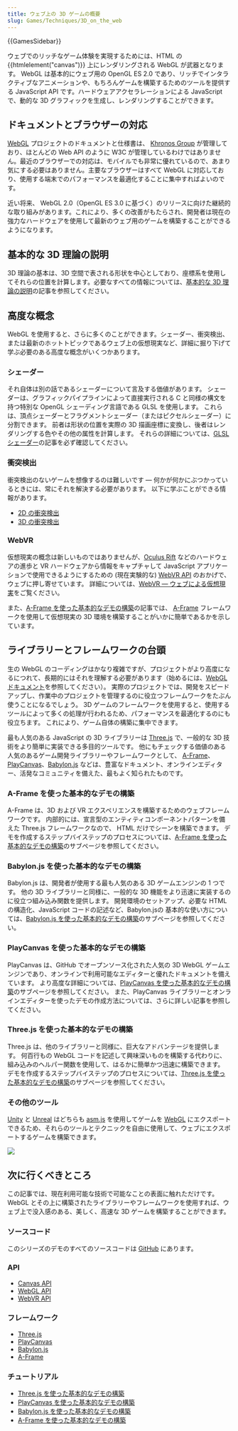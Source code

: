 ```yaml
---
title: ウェブ上の 3D ゲームの概要
slug: Games/Techniques/3D_on_the_web
---
```


{{GamesSidebar}}

ウェブでのリッチなゲーム体験を実現するためには、HTML の {{htmlelement("canvas")}} 上にレンダリングされる WebGL が武器となります。 WebGL は基本的にウェブ用の OpenGL ES 2.0 であり、リッチでインタラクティブなアニメーションや、もちろんゲームを構築するためのツールを提供する JavaScript API です。ハードウェアアクセラレーションによる JavaScript で、動的な 3D グラフィックを生成し、レンダリングすることができます。

## ドキュメントとブラウザーの対応

[WebGL](/ja/docs/Web/API/WebGL_API) プロジェクトのドキュメントと仕様書は、 [Khronos Group](https://www.khronos.org/) が管理しており、ほとんどの Web API のように W3C が管理しているわけではありません。最近のブラウザーでの対応は、モバイルでも非常に優れているので、あまり気にする必要はありません。主要なブラウザーはすべて WebGL に対応しており、使用する端末でのパフォーマンスを最適化することに集中すればよいのです。

近い将来、 WebGL 2.0（OpenGL ES 3.0 に基づく）のリリースに向けた継続的な取り組みがあります。これにより、多くの改善がもたらされ、開発者は現在の強力なハードウェアを使用して最新のウェブ用のゲームを構築することができるようになります。

## 基本的な 3D 理論の説明

3D 理論の基本は、3D 空間で表される形状を中心としており、座標系を使用してそれらの位置を計算します。必要なすべての情報については、[基本的な 3D 理論の説明](/ja/docs/Games/Techniques/3D_on_the_web/Basic_theory)の記事を参照してください。

## 高度な概念

WebGL を使用すると、さらに多くのことができます。シェーダー、衝突検出、または最新のホットトピックであるウェブ上の仮想現実など、詳細に掘り下げて学ぶ必要のある高度な概念がいくつかあります。

### シェーダー

それ自体は別の話であるシェーダーについて言及する価値があります。 シェーダーは、グラフィックパイプラインによって直接実行される C と同様の構文を持つ特別な OpenGL シェーディング言語である GLSL を使用します。 これらは、頂点シェーダーとフラグメントシェーダー（またはピクセルシェーダー）に分割できます。 前者は形状の位置を実際の 3D 描画座標に変換し、後者はレンダリングする色やその他の属性を計算します。 それらの詳細については、[GLSL シェーダー](/ja/docs/Games/Techniques/3D_on_the_web/GLSL_Shaders)の記事を必ず確認してください。

### 衝突検出

衝突検出のないゲームを想像するのは難しいです — 何かが何かにぶつかっているときには、常にそれを解決する必要があります。 以下に学ぶことができる情報があります。

- [2D の衝突検出](/ja/docs/Games/Techniques/2D_collision_detection)
- [3D の衝突検出](/ja/docs/Games/Techniques/3D_collision_detection)

### WebVR

仮想現実の概念は新しいものではありませんが、[Oculus Rift](https://www.oculus.com/ja/rift/) などのハードウェアの進歩と VR ハードウェアから情報をキャプチャして JavaScript アプリケーションで使用できるようにするための (現在実験的な) [WebVR API](/ja/docs/Web/API/WebVR_API) のおかげで、ウェブに押し寄せています。 詳細については、[WebVR — ウェブによる仮想現実](/ja/docs/Games/Techniques/3D_on_the_web/WebVR)をご覧ください。

また、[A-Frame を使った基本的なデモの構築](/ja/docs/Games/Techniques/3D_on_the_web/Building_up_a_basic_demo_with_A-Frame)の記事では、 [A-Frame](https://aframe.io/) フレームワークを使用して仮想現実の 3D 環境を構築することがいかに簡単であるかを示しています。

## ライブラリーとフレームワークの台頭

生の WebGL のコーディングはかなり複雑ですが、プロジェクトがより高度になるにつれて、長期的にはそれを理解する必要があります（始めるには、[WebGL ドキュメント](/ja/docs/Web/API/WebGL_API)を参照してください）。 実際のプロジェクトでは、開発をスピードアップし、作業中のプロジェクトを管理するのに役立つフレームワークをたぶん使うことになるでしょう。 3D ゲームのフレームワークを使用すると、使用するツールによって多くの処理が行われるため、パフォーマンスを最適化するのにも役立ちます。 これにより、ゲーム自体の構築に集中できます。

最も人気のある JavaScript の 3D ライブラリーは [Three.js](https://threejs.org/) で、一般的な 3D 技術をより簡単に実装できる多目的ツールです。 他にもチェックする価値のある人気のあるゲーム開発ライブラリーやフレームワークとして、 [A-Frame](https://aframe.io)、[PlayCanvas](https://playcanvas.com/)、[Babylon.js](https://www.babylonjs.com/) などは、豊富なドキュメント、オンラインエディター、活発なコミュニティを備えた、最もよく知られたものです。

### A-Frame を使った基本的なデモの構築

A-Frame は、3D および VR エクスペリエンスを構築するためのウェブフレームワークです。 内部的には、宣言型のエンティティコンポーネントパターンを備えた Three.js フレームワークなので、 HTML だけでシーンを構築できます。 デモを作成するステップバイステップのプロセスについては、[A-Frame を使った基本的なデモの構築](/ja/docs/Games/Techniques/3D_on_the_web/Building_up_a_basic_demo_with_A-Frame)のサブページを参照してください。

### Babylon.js を使った基本的なデモの構築

Babylon.js は、開発者が使用する最も人気のある 3D ゲームエンジンの 1 つです。 他の 3D ライブラリーと同様に、一般的な 3D 機能をより迅速に実装するのに役立つ組み込み関数を提供します。 開発環境のセットアップ、必要な HTML の構造化、JavaScript コードの記述など、Babylon.jsの 基本的な使い方については、[Babylon.js を使った基本的なデモの構築](/ja/docs/Games/Techniques/3D_on_the_web/Building_up_a_basic_demo_with_Babylon.js)のサブページを参照してください。

### PlayCanvas を使った基本的なデモの構築

PlayCanvas は、GitHub でオープンソース化された人気の 3D WebGL ゲームエンジンであり、オンラインで利用可能なエディターと優れたドキュメントを備えています。 より高度な詳細については、[PlayCanvas を使った基本的なデモの構築](/ja/docs/Games/Techniques/3D_on_the_web/Building_up_a_basic_demo_with_PlayCanvas)のサブページを参照してください。 また、PlayCanvas ライブラリーとオンラインエディターを使ったデモの作成方法については、さらに詳しい記事を参照してください。

### Three.js を使った基本的なデモの構築

Three.js は、他のライブラリーと同様に、巨大なアドバンテージを提供します。 何百行もの WebGL コードを記述して興味深いものを構築する代わりに、組み込みのヘルパー関数を使用して、はるかに簡単かつ迅速に構築できます。 デモを作成するステップバイステップのプロセスについては、[Three.js を使った基本的なデモの構築](/ja/docs/Games/Techniques/3D_on_the_web/Building_up_a_basic_demo_with_Three.js)のサブページを参照してください。

### その他のツール

[Unity](https://unity.com/) と [Unreal](https://www.unrealengine.com/) はどちらも [asm.js](/ja/docs/Games/Tools/asm.js) を使用してゲームを [WebGL](/ja/docs/Web/API/WebGL_API) にエクスポートできるため、それらのツールとテクニックを自由に使用して、ウェブにエクスポートするゲームを構築できます。

![](shapes.png)

## 次に行くべきところ

この記事では、現在利用可能な技術で可能なことの表面に触れただけです。WebGL とその上に構築されたライブラリーやフレームワークを使用すれば、ウェブ上で没入感のある、美しく、高速な 3D ゲームを構築することができます。

### ソースコード

このシリーズのデモのすべてのソースコードは [GitHub](https://end3r.github.io/MDN-Games-3D/) にあります。

### API

- [Canvas API](/ja/docs/Web/API/Canvas_API)
- [WebGL API](/ja/docs/Web/API/WebGL_API)
- [WebVR API](/ja/docs/Web/API/WebVR_API)

### フレームワーク

- [Three.js](https://threejs.org/)
- [PlayCanvas](https://playcanvas.com/)
- [Babylon.js](https://www.babylonjs.com/)
- [A-Frame](https://aframe.io/)

### チュートリアル

- [Three.js を使った基本的なデモの構築](/ja/docs/Games/Techniques/3D_on_the_web/Building_up_a_basic_demo_with_Three.js)
- [PlayCanvas を使った基本的なデモの構築](/ja/docs/Games/Techniques/3D_on_the_web/Building_up_a_basic_demo_with_PlayCanvas)
- [Babylon.js を使った基本的なデモの構築](/ja/docs/Games/Techniques/3D_on_the_web/Building_up_a_basic_demo_with_Babylon.js)
- [A-Frame を使った基本的なデモの構築](/ja/docs/Games/Techniques/3D_on_the_web/Building_up_a_basic_demo_with_A-Frame)
